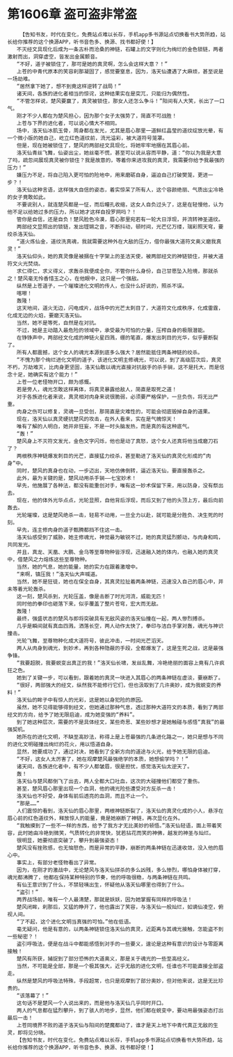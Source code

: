 # 第1606章 盗可盗非常盗
        【告知书友，时代在变化，免费站点难以长存，手机app多书源站点切换看书大势所趋，站长给你推荐的这个换源APP，听书音色多、换源、找书都好使！】
       不灭经文具现化后成为一条古朴而沧桑的神链，石罐上的文字则化为绚烂的金色锁链，两者激射而出，洞穿虚空，皆发出金属颤音。
       “不好，道子被锁住了，那可是她的真灵啊，怎么会这样大意？！”
       上苍的中青代原本的笑容刹那凝固了，感觉要窒息，因为，洛天仙遭遇了大麻烦，甚至说是一场劫难。
       “居然拿下她了，想不到竟这样逆转了战局！”
       诸天间，各族的进化者相当的惊诧，这种结果实在是突兀，只能归为偶然性。
       “不管怎样说，楚风要赢了，真灵被锁住，那女人还怎么争斗！”阳间有人大笑，长出了一口气。
       刚才不少人都在为楚风担心，因为那个女子太强势了，简直不可战胜！
       上苍与下界的进化者，可以说心情大不相同。
       场中，洛天仙冰肌玉骨，周身都在发光，尤其是眉心那里一道鲜红晶莹的道纹绽放光晕，有一个微小版的她自己，屹立红色道纹前，流光溢彩，被大道符号笼罩。
       但是，现在她被锁住了，楚风的两部经文具现化，将她牢牢地捆在其眉心前。
       洛天仙青丝飞舞，仙姿出尘，她丝毫不慌，甚至可以说从容而平静，道：“你以为我是大意了吗，疏忽间展现真灵被你锁住？我是故意的，等着你来进攻我的真灵，我需要你给予我最强的压力！”
       嫌压力不足，将自己陷入更可怕的险地中，用来磨砺自身，逼迫自己打破樊笼，更进一步？！
       洛天仙这种言语，这样强大自信的姿态，着实惊呆了所有人，这个容颜绝丽、气质出尘冷艳的女子竟敢如此。
       不要说别人，就连楚风都是一怔，而后瞳孔收缩，这女人自负过头了，这是在轻慢他，认为他不足以给她过多的压力，所以她才这样自投罗网吗？！
       管你是自信，还是自负！楚风脸色冷漠，眉心那里宛若有一轮大日浮现，并流转神圣道纹。
       两部经文显照出的锁链，发出铿锵之音，不断抖动，顿时间，光芒亿万缕，瑞彩照天穹，要绞杀洛天仙。
       “道火炼仙金，道纹洗真魂，我就需要这种外在大敌的压力，借你最强大道符文奥义磨我真灵！”
       洛天仙仰头，她的真灵像是被捆在十字架上的圣洁天使，被两部经文的神链锁住，并被大道符文火光焚烧。
       求仁得仁，求义得义，求轰杀我便成全你，不管你什么身份，自己甘愿坠入险境，那就杀之！楚风毫无怜香惜玉之心，在他眼中，这只是一个强敌。
       纵然是上苍道子，一个璀璨进化文明的传人，也没什么好说的，照杀不误。
       喀嚓！
       轰隆！
       这天地间，道火无边，闪电成片，战场中的光芒太刺目了，大道符文化成秩序，化成雷霆，化成无边的火焰，要磨灭洛天仙。
       当然，她不是等死，自然是在对抗。
       不过，她是主动踏入最危险的领域中，承受最为可怕的力量，压榨自身的极限潜能。
       在铮铮声中，两部经文化成的神链火星四溅，绷的笔直，爆发出刺目的光华，似乎要断裂了。
       所有人都震撼，这个女人的魂光本源到底多么强大？居然能抵住两条神链的绞杀。
       “不愧为那个绚烂进化文明的道子，该进化文明主修魂光，可以说，到了高级层次后，真灵不朽，万劫难灭，比肉身更坚固，洛天仙敢以魂光直接对抗敌手的杀手锏，这不是托大，而是信念十足，她确实有这个能力！”
       上苍一位老怪物开口，颇为感慨。
       若是旁人，魂光怎敢这样离体，将真灵暴露给敌人，简直是取死之道！
       对于各族进化者来说，真灵相对肉身来说很脆弱，必须要严格保护，一旦负伤，将无比严重。
       肉身之伤可以修复，灵魂一旦受创，那简直是灾难性的，可能会彻底毁掉自身的道果。
       现在，洛天仙以真灵硬抗楚风的攻击，在外人看来，实在是气魄惊天！
       唯有了解的人明白，她并非狂妄，不是一时头脑发热，而是真的有这种底气。
       “轰！”
       楚风身上不灭符文发光，金色文字闪烁，他也是动了真怒，这个女人还真将他当成磨刀石了？
       两根秩序神链爆发刺目的光芒，直接猛力绞杀，甚至勒进了洛天仙的真灵化形成的“肉身”中。
       同时，楚风的真身也在动，一步迈出，天地仿佛倒转，逼近洛天仙，要直接轰杀之。
       此外，最为关键的是，楚风动用杀手锏——七宝妙术！
       早先，他施展了各种法，都没有能重创对手，唯有这一妙术保留下来，用以防身，没有祭出去。
       现在，他的体外光华点点，光轮显照，自他背后浮现，而后又到了他的头顶上方，最后向前轰去。
       光轮璀璨，这是楚风绝杀一击，轻易不动用，一旦全力以赴，就可能是分胜负、决生死的时刻。
       早先，连主修肉身的道子甄腾都挡不住这一击。
       洛天仙感受到了威胁，她主修魂光，神觉最为敏锐不过，她的真灵猛烈颤动，与肉身和鸣，共同发光。
       并且，真龙、天凰、大鹏、金乌等至尊物种皆浮现，迅速融入她的体内，也融入她的真灵中，借楚风之力熔炼这些至尊物种。
       当然，她的气息，她的能量，她的实力在跟着激增中。
       “来啊，镇压我！”洛天仙大声喊道。
       当然，她不是狂徒，她也在保全自身，其真灵拉扯着两条神链，迅速没入自己的眉心中，并未等着光轮轰杀。
       这一刻，楚风杀到，光轮压盖，像是击断了时光河流，威能无匹！
       同时他的拳印也砸落下来，似乎覆盖了整片苍穹，宏大而无敌。
       轰隆！
       最终，强盛状态的楚风与即将突破具有无敌风姿的洛天仙撞在一起，两人惨烈搏杀。
       几乎是瞬间就有真血四溅，洒落长空，两人动作太快了，拳印与洁白手掌对轰，魂光与神识撞击。
       光轮飞舞，至尊物种化成大道符号，彼此冲击，一时间光芒滔天。
       两人从肉身到魂光，到妙术，再到各种隐蔽的手段，全都爆发了，这是生死之战，这是最强争锋。
       “我要超脱，我要蜕变出真正的我！”洛天仙长啸，发丝乱舞，冷艳绝丽的面容上竟有几许疯狂之色。
       她到了关键一步，可以看到，跟着她的真灵一块进入其眉心的两条神链在虚淡，要崩断了。
       “很好，两部强大的经文，纵然我不能修行它们，但也汲取到了几许奥妙，成为我蜕变的养料！”
       洛天仙的眸子中有惊人的光彩，这是她以身犯险的原因。
       虽然，她不见得能够得到经文，但她通过那种气息，透过那种大道符文的本质，看到了两部经文的方向，给予了她无限启迪，成为她变强的“养料”。
       到了她这种层次，需要的不是具体经文，某些奇思、某些妙想才是她触碰与感悟“真我”的最强契机。
       她所在的进化文明，不缺至高妙法，称得上是上苍最强的几条进化路之一，她只是想与不同的进化文明碰撞出绚烂的花火，用以悟道自身。
       显然，她要成功了，通过对决，她看到了全新方向的道途与火光，给予她无限的启迪。
       “不好，这女人太厉害了，她在观摩楚风最强绝学的本质，她想偷学吗？！”
       诸天间，各族进化者中，有不少人都皱眉，很是担忧，感觉洛天仙太逆天了。
       轰！
       洛天仙与楚风都倒飞了出去，两人全都大口吐血，这次的大碰撞他们都受了重伤。
       甚至，楚风眉心那里出现一个血洞，他的魂光险些遭受对方反杀一击！
       洛天仙也不好受，身体有前后透亮的血洞，而且不止一个。
       “那是……”
       人们震惊的看到，洛天仙的眉心那里，两根神链断裂了，洛天仙的真灵化成的小人，悬浮在眉心前的红色道纹外，释放惊人的能量，竟是她崩断了神链，再次显化在外。
       “我触摸到了一些不一样的东西，给予了我方才无比美妙的顿悟。”洛天仙轻语，面上带着笑容，此时她由冷艳到微笑，气质转化的非常快，犹若拈花而笑的神佛，越发的神圣与灿烂。
       很明显，她要彻底突破了，攀升到最强姿态！
       楚风没有挫败感，也无恼怒色，而是异常的平静，崩断的两条神链在迅速收敛，没入他的眉心中。
       事实上，有部分老怪物看出了异常。
       因为，在刚才的激战中，无论楚风与洛天仙拼杀的多么凶残，多么惨烈，哪怕身体被打穿，魂光都沸腾了，他都在保持某种特别的节奏，他的呼吸很稳，与两条神链在共鸣。
       有仙王意识到了什么，不禁轻咦出生，怀疑他从洛天仙哪里也得到了什么。
       “盗引！”
       两界战场前，唯有一个人最清楚，那就是妖妖，因为她掌握有同样的呼吸法！
       楚风闭眸，刹那后，又猛的睁开了，他也露出了笑容，与洛天仙一般灿烂，如谪仙凌空，俯视人间。
       “了不起，这个进化文明当真强的可怕。”他在低语。
       毫无疑问，他是有意的，以两条神链锁住洛天仙的真灵，近距离与其魂光接触，怎能盗不到一些秘密？！
       盗引呼吸法，便是在战斗中都能感悟到对手的一些要义，遑论是这种有意识的设计与零距离接触！
       楚风有所获，捕捉到了部分恐怖的大道奥义，那是关于魂光的一些至高经义。
       当然，不可能是全部，那是一个极其强大，近乎无敌的进化文明，任谁也不可能直接全部盗走。
       纵然是楚风的呼吸法特殊，手段超常，也只是观摩到了部分奥妙，但对他来说，这是无比珍贵的。
       “该落幕了！”
       这句话不是楚风一个人说出来的，而是他与洛天仙几乎同时开口。
       两人的气息都在猛烈攀升，到了骇人的地步，显然，他们都在蜕变中，要动用最强姿态打出最后一击！
       上苍同境界不败的道子洛天仙与阳间的楚魔都动了，谁才是天上地下中青代真正无敌的生灵，即将见分晓。
       【告知书友，时代在变化，免费站点难以长存，手机app多书源站点切换看书大势所趋，站长给你推荐的这个换源APP，听书音色多、换源、找书都好使！】